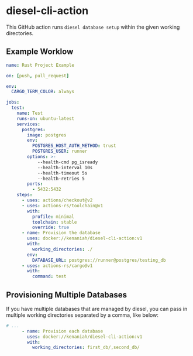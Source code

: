 # diesel-cli-action

This GitHub action runs `diesel database setup` within the given working directories. 

## Example Worklow
```yaml
name: Rust Project Example

on: [push, pull_request]

env:
  CARGO_TERM_COLOR: always

jobs:
  test:
    name: Test
    runs-on: ubuntu-latest
    services:
      postgres:
        image: postgres
        env:
          POSTGRES_HOST_AUTH_METHOD: trust
          POSTGRES_USER: runner
        options: >-
            --health-cmd pg_isready
            --health-interval 10s
            --health-timeout 5s
            --health-retries 5
        ports:
          - 5432:5432
    steps:
      - uses: actions/checkout@v2
      - uses: actions-rs/toolchain@v1
        with:
          profile: minimal
          toolchain: stable
          override: true
      - name: Provision the database
        uses: docker://kenaniah/diesel-cli-action:v1
        with:
          working_directories: ./
        env:
          DATABASE_URL: postgres://runner@postgres/testing_db
      - uses: actions-rs/cargo@v1
        with:
          command: test
```

## Provisioning Multiple Databases

If you have multiple databases that are managed by diesel, you can pass in multiple working directories separated by a comma, like below:

```yaml
# ...
      - name: Provision each database
        uses: docker://kenaniah/diesel-cli-action:v1
        with:
          working_directories: first_db/,second_db/
```

